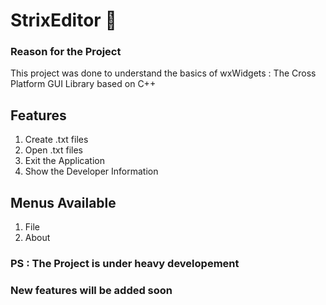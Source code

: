 # StrixEditor :owl:

### Reason for the Project

This project was done to understand the basics of wxWidgets : The Cross Platform GUI Library based on C++

## Features
<ol>
<li>Create .txt files</li>
<li>Open .txt files</li>
<li>Exit the Application</li>
<li>Show the Developer Information</li>
</ol>

## Menus Available
<ol>
<li>File</li>
<li>About</li>
</ol>

### PS : The Project is under heavy developement
### New features will be added soon
